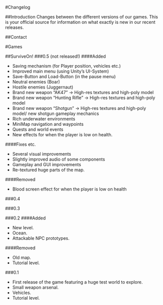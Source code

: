 #Changelog

##Introduction
Changes between the different versions of our games. This is your official source for information on what exactly is new in our recent releases.

##Contact

#Games

##SurviveOn!
###0.5 (not released!)
####Added
- Saving mechanism (for Player position, vehicles etc.)
- Improved main menu (using Unity’s UI-System)
- Save-Button and Load-Button (in the pause menu)
- Neutral enemies (Boar)
- Hostile enemies (Juggernaut)
- Brand new weapon “AK47” -> High-res textures and high-poly model
- Brand new weapon “Hunting Rifle” -> High-res textures and high-poly model
- Brand new weapon “Shotgun” -> High-res textures and high-poly model/ new shotgun gameplay mechanics
- Rich underwater environments
- MiniMap navigation and waypoints
- Quests and world events
- New effects for when the player is low on health.

####Fixes etc.
- Several visual improvements
- Slightly improved audio of some components
- Gameplay and GUI improvements
- Re-textured huge parts of the map.

####Removed
- Blood screen effect for when the player is low on health


###0.4

###0.3

###0.2
####Added
- New level.
- Ocean.
- Attackable NPC prototypes.

####Removed
- Old map.
- Tutorial level.

###0.1
- First release of the game featuring a huge test world to explore.
- Small weapon arsenal.
- Vehicles.
- Tutorial level.
